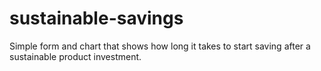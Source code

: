 # sustainable-savings
Simple form and chart that shows how long it takes to start saving after a sustainable product investment.

